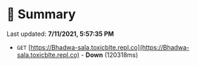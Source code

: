 # 📖 Summary
Last updated: **7/11/2021, 5:57:35 PM**

- `GET` [https://Bhadwa-sala.toxicblte.repl.co](https://Bhadwa-sala.toxicblte.repl.co) - **Down** (120318ms)

